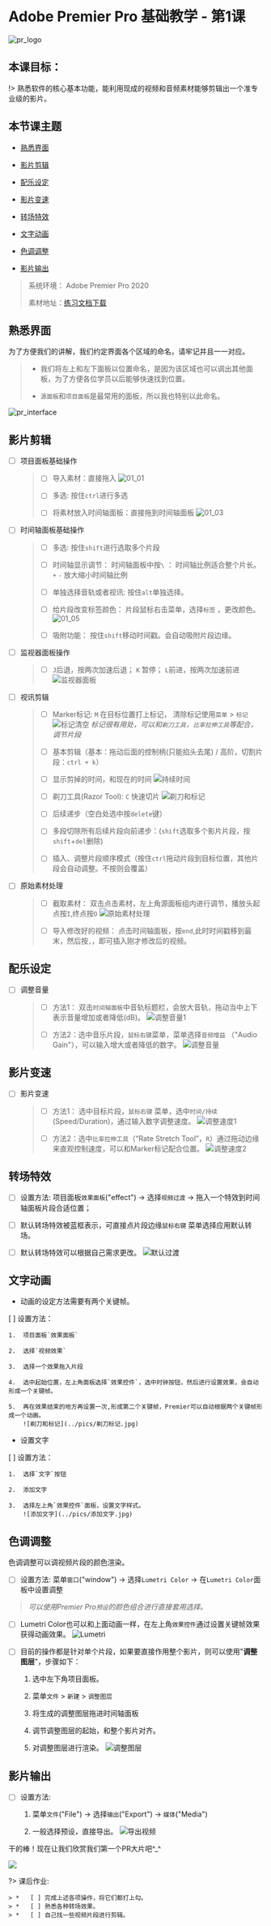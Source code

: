 # Adobe Premier Pro 基础教学 - 第1课

![pr\_logo](../pics/01_00_logo.png)

## 本课目标：

!> 熟悉软件的核心基本功能，能利用现成的视频和音频素材能够剪辑出一个准专业级的影片。

## 本节课主题

*   [熟悉界面](#熟悉界面)

*   [影片剪辑](#影片剪辑)

*   [配乐设定](#配乐设定)

*   [影片变速](#影片变速)

*   [转场特效](#转场特效)

*   [文字动画](#文字动画)

*   [色调调整](#色调调整)

*   [影片输出](#影片输出)

> 系统环境： Adobe Premier Pro 2020
>
> 素材地址：[练习文档下载](https://share.weiyun.com/55ro731)

## 熟悉界面

为了方便我们的讲解，我们约定界面各个区域的命名，请牢记并且一一对应。

> *   我们将左上和左下面板以位置命名，是因为该区域也可以调出其他面板，为了方便各位学员以后能够快速找到位置。
>
> *   `源面板`和`项目面板`是最常用的面板，所以我也特别以此命名。

![pr\_interface](../pics/01_01_界面.jpg)

## 影片剪辑

*   [ ] 项目面板基础操作

    > *   [ ] 导入素材：直接拖入
    >     ![01\_01](../pics/01_02_拖入资源.jpg)
    >
    > *   [ ] 多选: 按住`ctrl`进行多选
    >
    > *   [ ] 将素材放入时间轴面板：直接拖到时间轴面板
    >     ![01\_03](../pics/01_03_拖入时间轴.jpg)

*   [ ] 时间轴面板基础操作

    > *   [ ] 多选: 按住`shift`进行选取多个片段
    >
    > *   [ ] 时间轴显示调节： 时间轴面板中按`\`  ： 时间轴比例适合整个片长。 `+` `-` 放大缩小时间轴比例
    >
    > *   [ ] 单独选择音轨或者视讯: 按住`alt`单独选择。
    >
    > *   [ ] 给片段改变标签颜色： 片段鼠标右击菜单，选择`标签` ，更改颜色。
    >     ![01\_05](../pics/01_05_Label.PNG)
    >
    > *   [ ] 吸附功能： 按住`shift`移动时间戳。会自动吸附片段边缘。

*   [ ] 监视器面板操作

    > *   [ ] `J`后退，按两次加速后退； `K` 暂停； `L`前进，按两次加速前进
    >     ![监视器面板](../pics/监视器面板.png)

*   [ ] 视讯剪辑

    > *   [ ] Marker标记: `M` 在目标位置打上标记， 清除标记使用`菜单` > `标记`
    >     ![标记清空](../pics/标记清空.png)
    >     *标记很有用处，可以和`剃刀工具`，`比率拉伸工具`等配合，调节片段*
    >
    > *   [ ] 基本剪辑（基本：拖动后面的控制柄(只能掐头去尾) / 高阶，切割片段：`ctrl + k`）
    >
    > *   [ ] 显示剪掉的时间，和现在的时间
    >     ![持续时间](../pics/持续时间.png)
    >
    > *   [ ] 剃刀工具(Razor Tool): `C` 快速切片
    >     ![剃刀和标记](../pics/剃刀标记.jpg)
    >
    > *   [ ] 后续递步（空白处选中按`delete`键）
    >
    > *   [ ] 多段切除所有后续片段向前递步：(`shift`选取多个影片片段，按`shift`+`del`删除)
    >
    > *   [ ] 插入、调整片段顺序模式（按住`ctrl`拖动片段到目标位置，其他片段会自动调整。不按则会覆盖）

*   [ ] 原始素材处理

    > *   [ ] 截取素材： 双击点击素材，左上角源面板组内进行调节，播放头起点按`I`,终点按`O`
    >     ![原始素材处理](../pics/素材处理.jpg)
    >
    > *   [ ] 导入修改好的视频： 点击时间轴面板，按`end`,此时时间戳移到最末，然后按`,`，即可插入刚才修改后的视频。

## 配乐设定

*   [ ] 调整音量

    > *   [ ] 方法1： 双击`时间轴面板`中音轨标题栏，会放大音轨，拖动当中上下表示音量增加或者降低(dB)。
    >     ![调整音量1](../pics/音量调节2.png)
    >
    > *   [ ] 方法2：选中音乐片段，`鼠标右键`菜单，菜单选择`音频增益` （"Audio Gain"），可以输入增大或者降低的数字。
    >     ![调整音量](../pics/音量调节.jpg)

## 影片变速

*   [ ] 影片变速

    > *   [ ] 方法1： 选中目标片段，`鼠标右键` 菜单，选中`时间/持续`(Speed/Duration)，通过输入数字调整速度。
    >     ![调整速度1](../pics/调节速度1.jpg)
    >
    > *   [ ] 方法2：选中`比率拉伸工具`（“Rate Stretch Tool”，`R`）通过拖动边缘来直观控制速度，可以和Marker标记配合位置。
    >     ![调整速度2](../pics/比率拉伸工具.jpg)

## 转场特效

*   [ ] 设置方法: 项目面板`效果面板`("effect") -> 选择`视频过渡`  ->  拖入一个特效到时间轴面板片段合适位置；

*   [ ] 默认转场特效被蓝框表示，可直接点片段边缘`鼠标右键` 菜单选择应用默认转场。

*   [ ] 默认转场特效可以根据自己需求更改。
    ![默认过渡](../pics/默认过渡.jpg)

## 文字动画

*   动画的设定方法需要有两个关键帧。

[ ] 设置方法：

    1.  项目面板`效果面板`

    2.  选择`视频效果`

    3.  选择一个效果拖入片段

    4.  选中起始位置，左上角面板选择`效果控件`，选中时钟按钮，然后进行设置效果，会自动形成一个关键帧。

    5.  再在效果结束的地方再设置一次,形成第二个关键帧，Premier可以自动根据两个关键帧形成一个动画。
        ![剃刀和标记](../pics/剃刀标记.jpg)

<!---->

*   设置文字

[ ] 设置方法：

    1.  选择`文字`按钮

    2.  添加文字

    3.  选择左上角`效果控件`面板，设置文字样式。
        ![添加文字](../pics/添加文字.jpg)

## 色调调整

色调调整可以调视频片段的颜色渲染。

*   [ ] 设置方法: 菜单`窗口`("window") -> 选择`Lumetri Color`  ->  在`Lumetri Color`面板中设置调整

> *可以使用Premier Pro`预设`的颜色组合进行直接套用选择。*

*   [ ] Lumetri Color也可以和上面动画一样，在左上角`效果控件`通过设置关键帧效果获得动画效果。
    ![Lumetri](../pics/lumetri.jpg)

*   [ ] 目前的操作都是针对单个片段，如果要直接作用整个影片，则可以使用"**调整图层**"，步骤如下：

    1.  选中左下角项目面板。

    2.  菜单`文件` > `新建` > `调整图层`

    3.  将生成的调整图层拖进时间轴面板

    4.  调节调整图层的起始，和整个影片对齐。

    5.  对调整图层进行渲染。
        ![调整图层](../pics/调整图层.jpg)

## 影片输出

*   [ ] 设置方法:

    1.  菜单`文件`("File") -> 选择`输出`("Export")  ->  `媒体`("Media")

    2.  一般选择预设，直接导出。
        ![导出视频](../pics/导出视频.jpg)

干的棒！现在让我们欣赏我们第一个PR大片吧^\_^

<a href = "https://www.bilibili.com/video/BV1kL4y1V7TJ/"><img src="../pics/成片.png"><a>

?> 课后作业:

    > *   [ ] 完成上述各项操作，将它们都打上勾。
    > *   [ ] 熟悉各种转场效果。
    > *   [ ] 自己找一些视频片段进行剪辑。
